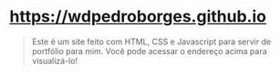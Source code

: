 # https://wdpedroborges.github.io

> Este é um site feito com HTML, CSS e Javascript para servir de portfólio para mim. Você pode acessar o endereço acima para visualizá-lo!
